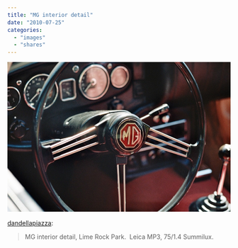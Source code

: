 ```yaml
---
title: "MG interior detail"
date: "2010-07-25"
categories: 
  - "images"
  - "shares"
---
```


![](images/tumblr_l5krfqI6FZ1qbg45wo1_1280.jpg)

  
[dandellapiazza](http://dandellapiazza.tumblr.com/post/813074717/mg-interior-detail-lime-rock-park-leica-mp3):

> MG interior detail, Lime Rock Park.  Leica MP3, 75/1.4 Summilux.
